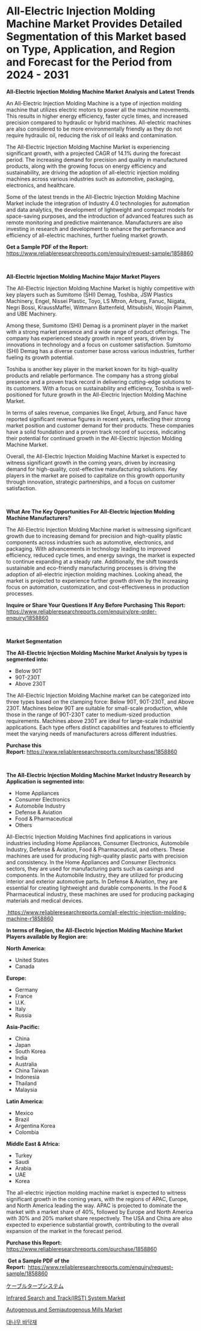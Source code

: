 <p><h1>All-Electric Injection Molding Machine Market Provides Detailed Segmentation of this Market based on Type, Application, and Region and Forecast for the Period from 2024 - 2031</h1></p><p><strong>All-Electric Injection Molding Machine Market Analysis and Latest Trends</strong></p>
<p><p>An All-Electric Injection Molding Machine is a type of injection molding machine that utilizes electric motors to power all the machine movements. This results in higher energy efficiency, faster cycle times, and increased precision compared to hydraulic or hybrid machines. All-electric machines are also considered to be more environmentally friendly as they do not require hydraulic oil, reducing the risk of oil leaks and contamination.</p><p>The All-Electric Injection Molding Machine Market is experiencing significant growth, with a projected CAGR of 14.1% during the forecast period. The increasing demand for precision and quality in manufactured products, along with the growing focus on energy efficiency and sustainability, are driving the adoption of all-electric injection molding machines across various industries such as automotive, packaging, electronics, and healthcare.</p><p>Some of the latest trends in the All-Electric Injection Molding Machine Market include the integration of Industry 4.0 technologies for automation and data analytics, the development of lightweight and compact models for space-saving purposes, and the introduction of advanced features such as remote monitoring and predictive maintenance. Manufacturers are also investing in research and development to enhance the performance and efficiency of all-electric machines, further fueling market growth.</p></p>
<p><strong>Get a Sample PDF of the Report:&nbsp;</strong> <a href="https://www.reliableresearchreports.com/enquiry/request-sample/1858860">https://www.reliableresearchreports.com/enquiry/request-sample/1858860</a></p>
<p>&nbsp;</p>
<p><strong>All-Electric Injection Molding Machine Major Market Players</strong></p>
<p><p>The All-Electric Injection Molding Machine Market is highly competitive with key players such as Sumitomo (SHI) Demag, Toshiba, JSW Plastics Machinery, Engel, Nissei Plastic, Toyo, LS Mtron, Arburg, Fanuc, Niigata, Negri Bossi, KraussMaffei, Wittmann Battenfeld, Mitsubishi, Woojin Plaimm, and UBE Machinery.</p><p>Among these, Sumitomo (SHI) Demag is a prominent player in the market with a strong market presence and a wide range of product offerings. The company has experienced steady growth in recent years, driven by innovations in technology and a focus on customer satisfaction. Sumitomo (SHI) Demag has a diverse customer base across various industries, further fueling its growth potential.</p><p>Toshiba is another key player in the market known for its high-quality products and reliable performance. The company has a strong global presence and a proven track record in delivering cutting-edge solutions to its customers. With a focus on sustainability and efficiency, Toshiba is well-positioned for future growth in the All-Electric Injection Molding Machine Market.</p><p>In terms of sales revenue, companies like Engel, Arburg, and Fanuc have reported significant revenue figures in recent years, reflecting their strong market position and customer demand for their products. These companies have a solid foundation and a proven track record of success, indicating their potential for continued growth in the All-Electric Injection Molding Machine Market.</p><p>Overall, the All-Electric Injection Molding Machine Market is expected to witness significant growth in the coming years, driven by increasing demand for high-quality, cost-effective manufacturing solutions. Key players in the market are poised to capitalize on this growth opportunity through innovation, strategic partnerships, and a focus on customer satisfaction.</p></p>
<p>&nbsp;</p>
<p><strong>What Are The Key Opportunities For All-Electric Injection Molding Machine Manufacturers?</strong></p>
<p><p>The All-Electric Injection Molding Machine market is witnessing significant growth due to increasing demand for precision and high-quality plastic components across industries such as automotive, electronics, and packaging. With advancements in technology leading to improved efficiency, reduced cycle times, and energy savings, the market is expected to continue expanding at a steady rate. Additionally, the shift towards sustainable and eco-friendly manufacturing processes is driving the adoption of all-electric injection molding machines. Looking ahead, the market is projected to experience further growth driven by the increasing focus on automation, customization, and cost-effectiveness in production processes.</p></p>
<p><strong>Inquire or Share Your Questions If Any Before Purchasing This Report:</strong> <a href="https://www.reliableresearchreports.com/enquiry/pre-order-enquiry/1858860">https://www.reliableresearchreports.com/enquiry/pre-order-enquiry/1858860</a></p>
<p>&nbsp;</p>
<p><strong>Market Segmentation</strong></p>
<p><strong>The All-Electric Injection Molding Machine Market Analysis by types is segmented into:</strong></p>
<p><ul><li>Below 90T</li><li>90T-230T</li><li>Above 230T</li></ul></p>
<p><p>The All-Electric Injection Molding Machine market can be categorized into three types based on the clamping force: Below 90T, 90T-230T, and Above 230T. Machines below 90T are suitable for small-scale production, while those in the range of 90T-230T cater to medium-sized production requirements. Machines above 230T are ideal for large-scale industrial applications. Each type offers distinct capabilities and features to efficiently meet the varying needs of manufacturers across different industries.</p></p>
<p><strong>Purchase this Report:&nbsp;</strong><a href="https://www.reliableresearchreports.com/purchase/1858860">https://www.reliableresearchreports.com/purchase/1858860</a></p>
<p>&nbsp;</p>
<p><strong>The All-Electric Injection Molding Machine Market Industry Research by Application is segmented into:</strong></p>
<p><ul><li>Home Appliances</li><li>Consumer Electronics</li><li>Automobile Industry</li><li>Defense & Aviation</li><li>Food & Pharmaceutical</li><li>Others</li></ul></p>
<p><p>All-Electric Injection Molding Machines find applications in various industries including Home Appliances, Consumer Electronics, Automobile Industry, Defense & Aviation, Food & Pharmaceutical, and others. These machines are used for producing high-quality plastic parts with precision and consistency. In the Home Appliances and Consumer Electronics sectors, they are used for manufacturing parts such as casings and components. In the Automobile Industry, they are utilized for producing interior and exterior automotive parts. In Defense & Aviation, they are essential for creating lightweight and durable components. In the Food & Pharmaceutical industry, these machines are used for producing packaging materials and medical devices.</p></p>
<p><a href="https://www.reliableresearchreports.com/all-electric-injection-molding-machine-r1858860">&nbsp;https://www.reliableresearchreports.com/all-electric-injection-molding-machine-r1858860</a></p>
<p><strong>In terms of Region, the All-Electric Injection Molding Machine Market Players available by Region are:</strong></p>
<p>
    <p> <strong> North America: </strong>
        <ul>
            <li>United States</li>
            <li>Canada</li>
        </ul>
        </p> 
    <p> <strong> Europe: </strong>
        <ul>
            <li>Germany</li>
            <li>France</li>
            <li>U.K.</li>
            <li>Italy</li>
            <li>Russia</li>
        </ul>
        </p> 
    <p> <strong> Asia-Pacific: </strong>
        <ul>
            <li>China</li>
            <li>Japan</li>
            <li>South Korea</li>
            <li>India</li>
            <li>Australia</li>
            <li>China Taiwan</li>
            <li>Indonesia</li>
            <li>Thailand</li>
            <li>Malaysia</li>
        </ul>
        </p> 
    <p> <strong> Latin America: </strong>
        <ul>
            <li>Mexico</li>
            <li>Brazil</li>
            <li>Argentina Korea</li>
            <li>Colombia</li>
        </ul>
        </p> 
    <p> <strong> Middle East & Africa: </strong>
        <ul>
            <li>Turkey</li>
            <li>Saudi</li>
            <li>Arabia</li>
            <li>UAE</li>
            <li>Korea</li>
        </ul>
    </p>
    </p>
<p><p>The all-electric injection molding machine market is expected to witness significant growth in the coming years, with the regions of APAC, Europe, and North America leading the way. APAC is projected to dominate the market with a market share of 40%, followed by Europe and North America with 30% and 20% market share respectively. The USA and China are also expected to experience substantial growth, contributing to the overall expansion of the market in the forecast period.</p></p>
<p><strong>Purchase this Report: </strong><a href="https://www.reliableresearchreports.com/purchase/1858860">https://www.reliableresearchreports.com/purchase/1858860</a></p>
<p>&nbsp;<strong>Get a Sample PDF of the Report:&nbsp;&nbsp;</strong><a href="https://www.reliableresearchreports.com/enquiry/request-sample/1858860">https://www.reliableresearchreports.com/enquiry/request-sample/1858860</a></p>
<p><strong></strong></p>
<p><p><a href="https://github.com/charm854/Market-Research-Report-List-1/blob/main/110054442977.md">ケーブルタープシステム</a></p><p><a href="https://github.com/Alonsoolds3wq1d81czn8rbol/Market-Research-Report-List-2/blob/main/infrared-search-and-trackirst-system-market.md">Infrared Search and Track(IRST) System Market</a></p><p><a href="https://github.com/yemakinde/Market-Research-Report-List-2/blob/main/autogenous-and-semiautogenous-mills-market.md">Autogenous and Semiautogenous Mills Market</a></p><p><a href="https://github.com/iansanftyord09878/Market-Research-Report-List-1/blob/main/943161839588.md">대나무 바닥재</a></p></p>